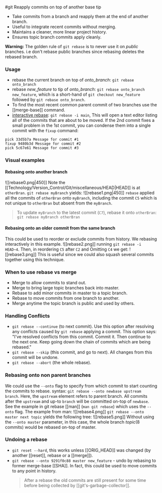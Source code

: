 #git 
Reapply commits on top of another base tip

- Take commits from  a branch and reapply them at the end of another branch.
- Useful to integrate recent commits without merging.
- Maintains a cleaner, more linear project history.
- Ensures topic branch commits apply cleanly.

**Warning:**  The golden rule of `git rebase` is to never use it on _public_ branches. i.e don't rebase public branches since rebasing deletes the rebased branch.
### Usage
- rebase the current branch on top of *onto_branch*:   `git rebase onto_branch`
- rebase *new_feature* to tip of *onto_branch*: `git rebase onto_branch new_feature`, which is a short-hand of `git checkout new_feature` followed by `git rebase onto_branch`.
- To find the most recent common parent commit of two branches use the [[merge-base]] command.
- [interactive rebase](https://www.atlassian.com/git/tutorials/merging-vs-rebasing#conceptual-overview):   `git rebase -i main`, This will open a text editor listing all of the commits that are about to be moved. If the 2nd commit fixes a small problem in the 1st commit, you can condense them into a single commit with the `fixup` command:
```shell
pick 33d5b7a Message for commit #1
fixup 9480b3d Message for commit #2
pick 5c67e61 Message for commit #3
```

### Visual examples
#### Rebasing onto another branch
![[rebase0.png|450]]
Note the [[Technology/Version_Control/Git/miscellaneous/HEAD|HEAD]] is at `otherBran`.
`git rebase myBranch` yields:
![[rebase1.png|450]]
`rebase` applied all the commits of `otherBran` onto `myBranch`, including the commit `C5` which is not unique to `otherBran` but absent from the `myBranch`.
> To update `myBranch` to the latest commit (`C7`), rebase it onto `otherBran`:
> `git rebase myBranch otherBran`

#### Rebasing onto an older commit from the same branch
This could be used to reorder or exclude commits from history.
We rebasing interactively in this example.
![[rebase2.png]]
running `git rebase -i HEAD~4`. Then, in  reordering `C5` after `C2` and Omitting `C4` we get:
![[rebase3.png]]
This is useful since we could also squash several commits together using this technique.

### When to use rebase vs merge
- Merge to allow commits to stand out.
- Merge to bring large topic branches back into master.
- Rebase to add minor commits in master to a topic branch.
- Rebase to move commits from one branch to another.
- Merge anytime the topic branch is public and used by others.

### Handling Conflicts
- `git rebase --continue` (to next commit). Use this option after resolving any conflicts caused by `git rebase` applying a commit. This option says: "I've resolved conflicts from this commit. Commit it. Then continue to the next one. Keep going down the chain of commits which are being rebased."
- `git rebase --skip` (this commit, and go to next). All changes from this commit will be undone.
- `git rebase --abort` (the whole rebase).

### Rebasing onto non parent branches
We could use the `--onto` flag to specify from which commit to start counting the commits to rebase.
syntax: `git rebase --onto newbase upstream branch`. Here, the `upstream` element refers to parent branch. All commits after the `upstream` and up-to `branch` will be committed on-top of `newbase`. See the example in git rebase [[man]] (`man git rebase`) which uses the `--onto` flag.
The example from man:
![[rebase4.png]]
`git rebase --onto master next topic` yields the following tree:
![[rebase5.png]]
Without using the `--onto master` parameter, in this case, the whole branch *topic*(8 commits) would be rebased on-top of master.
### Undoing a rebase
- `git reset --hard`, this works unless [[ORIG_HEAD]] was changed (by another [[reset]], rebase or a [[merge]]).
- `git rebase --onto 9291f0c88 master new_feature` - undo by rebasing to former merge-base [[SHA]]. In fact, this could be used to move commits to any point in history.
	> After a rebase the old commits are still present for some time before being collected by [[git's-garbage-collector]].